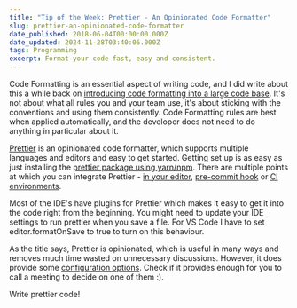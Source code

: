 ```yaml
---
title: "Tip of the Week: Prettier - An Opinionated Code Formatter"
slug: prettier-an-opinionated-code-formatter
date_published: 2018-06-04T00:00:00.000Z
date_updated: 2024-11-28T03:40:06.000Z
tags: Programming
excerpt: Format your code fast, easy and consistent.
---
```


Code Formatting is an essential aspect of writing code, and I did write about this a while back on [introducing code formatting into a large code base](__GHOST_URL__/blog/introducing-code-formatting-into-a-large-codebase/). It's not about what all rules you and your team use, it's about sticking with the conventions and using them consistently. Code Formatting rules are best when applied automatically, and the developer does not need to do anything in particular about it.

[Prettier](https://prettier.io/) is an opinionated code formatter, which supports multiple languages and editors and easy to get started. Getting set up is as easy as just installing the [prettier package using yarn/npm](https://prettier.io/docs/en/install.html). There are multiple points at which you can integrate Prettier - [in your editor](https://prettier.io/docs/en/editors.html), [pre-commit hook](https://prettier.io/docs/en/precommit.html) or [CI environments](https://prettier.io/docs/en/cli.html#list-different).

Most of the IDE's have plugins for Prettier which makes it easy to get it into the code right from the beginning. You might need to update your IDE settings to run prettier when you save a file. For VS Code I have to set editor.formatOnSave to true to turn on this behaviour.

As the title says, Prettier is opinionated, which is useful in many ways and removes much time wasted on unnecessary discussions. However, it does provide some [configuration options](https://prettier.io/docs/en/configuration.html). Check if it provides enough for you to call a meeting to decide on one of them :).

Write prettier code!
